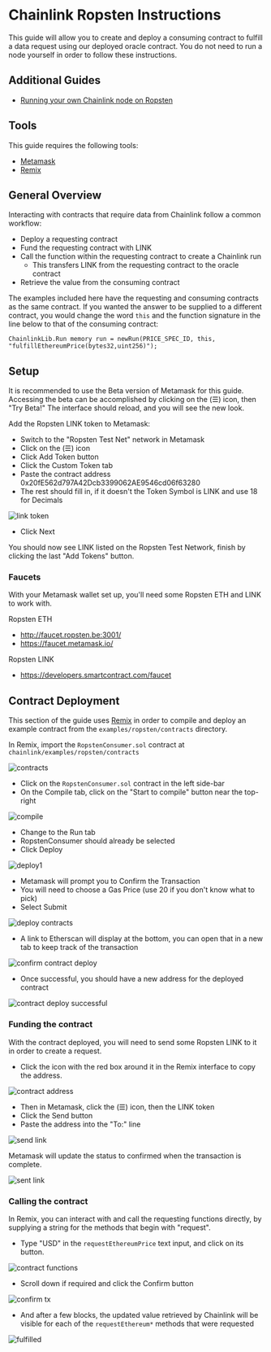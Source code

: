 # Chainlink Ropsten Instructions

This guide will allow you to create and deploy a consuming contract to fulfill a data request using our deployed oracle contract. You do not need to run a node yourself in order to follow these instructions.

## Additional Guides

- [Running your own Chainlink node on Ropsten](./RopstenNode.md)

## Tools

This guide requires the following tools:

- [Metamask](https://metamask.io/)
- [Remix](http://remix.ethereum.org)

## General Overview

Interacting with contracts that require data from Chainlink follow a common workflow:

- Deploy a requesting contract
- Fund the requesting contract with LINK
- Call the function within the requesting contract to create a Chainlink run
  - This transfers LINK from the requesting contract to the oracle contract
- Retrieve the value from the consuming contract

The examples included here have the requesting and consuming contracts as the same contract. If you wanted the answer to be supplied to a different contract, you would change the word `this` and the function signature in the line below to that of the consuming contract:

```
ChainlinkLib.Run memory run = newRun(PRICE_SPEC_ID, this, "fulfillEthereumPrice(bytes32,uint256)");
```

## Setup

It is recommended to use the Beta version of Metamask for this guide. Accessing the beta can be accomplished by clicking on the (☰) icon, then "Try Beta!" The interface should reload, and you will see the new look.

Add the Ropsten LINK token to Metamask:

- Switch to the "Ropsten Test Net" network in Metamask
- Click on the (☰) icon
- Click Add Token button
- Click the Custom Token tab
- Paste the contract address 0x20fE562d797A42Dcb3399062AE9546cd06f63280
- The rest should fill in, if it doesn't the Token Symbol is LINK and use 18 for Decimals

![link token](./images/14-44-32.png)

- Click Next

You should now see LINK listed on the Ropsten Test Network, finish by clicking the last "Add Tokens" button.


### Faucets

With your Metamask wallet set up, you'll need some Ropsten ETH and LINK to work with.

Ropsten ETH
- http://faucet.ropsten.be:3001/
- https://faucet.metamask.io/

Ropsten LINK
- https://developers.smartcontract.com/faucet

## Contract Deployment

This section of the guide uses [Remix](https://remix.ethereum.org) in order to compile and deploy an example contract from the `examples/ropsten/contracts` directory.

In Remix, import the `RopstenConsumer.sol` contract at `chainlink/examples/ropsten/contracts`

![contracts](./images/12-29-32.png)

- Click on the `RopstenConsumer.sol` contract in the left side-bar
- On the Compile tab, click on the "Start to compile" button near the top-right

![compile](./images/12-36-11.png)

- Change to the Run tab
- RopstenConsumer should already be selected
- Click Deploy

![deploy1](./images/12-37-18.png)

- Metamask will prompt you to Confirm the Transaction
- You will need to choose a Gas Price (use 20 if you don't know what to pick)
- Select Submit

![deploy contracts](./images/14-54-06.png)

- A link to Etherscan will display at the bottom, you can open that in a new tab to keep track of the transaction

![confirm contract deploy](./images/14-55-03.png)

- Once successful, you should have a new address for the deployed contract

![contract deploy successful](./images/07-25-49.png)

### Funding the contract

With the contract deployed, you will need to send some Ropsten LINK to it in order to create a request.

- Click the icon with the red box around it in the Remix interface to copy the address.

![contract address](./images/14-57-07.png)

- Then in Metamask, click the (☰) icon, then the LINK token
- Click the Send button
- Paste the address into the "To:" line

![send link](./images/15-02-57.png)

Metamask will update the status to confirmed when the transaction is complete.

![sent link](./images/15-07-37.png)

### Calling the contract

In Remix, you can interact with and call the requesting functions directly, by supplying a string for the methods that begin with "request".

- Type "USD" in the `requestEthereumPrice` text input, and click on its button.

![contract functions](./images/12-50-55.png)

- Scroll down if required and click the Confirm button

![confirm tx](./images/15-11-45.png)

- And after a few blocks, the updated value retrieved by Chainlink will be visible for each of the `requestEthereum*` methods that were requested

![fulfilled](./images/07-13-22.png)
